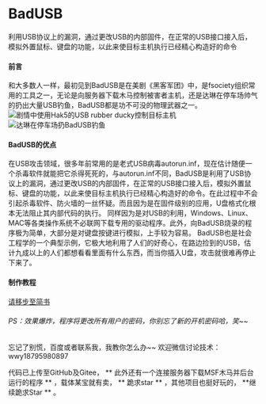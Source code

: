 # BadUSB
利用USB协议上的漏洞，通过更改USB的内部固件，在正常的USB接口接入后，模拟外置鼠标、键盘的功能，以此来使目标主机执行已经精心构造好的命令  

#### 前言
和大多数人一样，最初见到BadUSB是在美剧《黑客军团》中，是fsociety组织常用的工具之一，无论是向服务器下载木马控制被害者主机，还是达琳在停车场帅气的扔出大量USB钓鱼，BadUSB都是功不可没的物理武器之一。
![剧情中使用Hak5的USB rubber ducky控制目标主机](https://upload-images.jianshu.io/upload_images/11477676-71045c807dac0df6.png?imageMogr2/auto-orient/strip%7CimageView2/2/w/554/format/webp "badusb")
![达琳在停车场扔BadUSB钓鱼](https://upload-images.jianshu.io/upload_images/11477676-3d1f812778254931.png?imageMogr2/auto-orient/strip%7CimageView2/2/w/554/format/webp "badusb")
#### BadUSB的优点
在USB攻击领域，很多年前常用的是老式USB病毒autorun.inf，现在估计随便一个杀毒软件就能把它杀得死死的，与autorun.inf不同，BadUSB是利用了USB协议上的漏洞，通过更改USB的内部固件，在正常的USB接口接入后，模拟外置鼠标、键盘的功能，以此来使目标主机执行已经精心构造好的命令。在此过程中不会引起杀毒软件、防火墙的一丝怀疑。而且因为是在固件级别的应用，U盘格式化根本无法阻止其内部代码的执行。
同样因为是对USB的利用，Windows、Linux、MAC等各类操作系统不必联网下载专用的驱动程序。此外，向BadUSB烧录的程序极为简单，大部分是对键盘按键进行模拟，上手较为容易。
BadUSB也是社会工程学的一个典型示例，它极大地利用了人们的好奇心，在路边捡到的USB，估计九成以上的人们都想看看里面有什么东西，而当你插入U盘，攻击就很难再停止下来了。

#### 制作教程
[请移步至简书](https://www.jianshu.com/p/2b2b1dab85fe)

###### PS：效果爆炸，程序将更改所有用户的密码，你别忘了新的开机密码哈，笑~~
忘记了别慌，百度或者联系我，我教你怎么办~~
欢迎微信讨论技术：wwy18795980897

代码已上传至GitHub及Gitee， ** 此外还有一个连接服务器下载MSF木马并后台运行的程序 ** ，载体某宝就有卖， ** 跪求star ** ，其他项目也挺好玩的， **继续跪求Star ** 。

